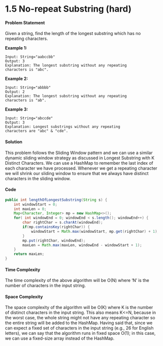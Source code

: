 # 1.5 No-repeat Substring \(hard\)

#### Problem Statement

Given a string, find the length of the longest substring which has no repeating characters.

**Example 1:**

```text
Input: String="aabccbb"
Output: 3
Explanation: The longest substring without any repeating 
characters is "abc".
```

**Example 2:**

```text
Input: String="abbbb"
Output: 2
Explanation: The longest substring without any repeating 
characters is "ab".
```

**Example 3:**

```text
Input: String="abccde"
Output: 3
Explanation: Longest substrings without any repeating 
characters are "abc" & "cde".
```

#### Solution

This problem follows the Sliding Window pattern and we can use a similar dynamic sliding window strategy as discussed in Longest Substring with K Distinct Characters. We can use a HashMap to remember the last index of each character we have processed. Whenever we get a repeating character we will shrink our sliding window to ensure that we always have distinct characters in the sliding window.

#### Code

```java
public int lengthOfLongestSubstring(String s) {
    int windowStart = 0;
    int maxLen = 0;
    Map<Character, Integer> mp = new HashMap<>();
    for( int windowEnd = 0; windowEnd < s.length(); windowEnd++) {
        char rightChar = s.charAt(windowEnd);
        if(mp.containsKey(rightChar)) {
            windowStart = Math.max(windowStart, mp.get(rightChar) + 1);
        }
        mp.put(rightChar, windowEnd);
        maxLen = Math.max(maxLen, windowEnd - windowStart + 1);
    }
    return maxLen;
}
```

#### Time Complexity

The time complexity of the above algorithm will be O\(N\) where ‘N’ is the number of characters in the input string.

#### Space Complexity

The space complexity of the algorithm will be O\(K\) where K is the number of distinct characters in the input string. This also means K&lt;=N, because in the worst case, the whole string might not have any repeating character so the entire string will be added to the HashMap. Having said that, since we can expect a fixed set of characters in the input string \(e.g., 26 for English letters\), we can say that the algorithm runs in fixed space O\(1\); in this case, we can use a fixed-size array instead of the HashMap.

